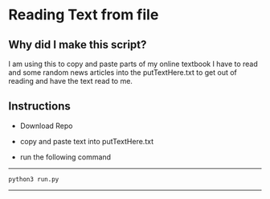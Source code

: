 # Reading Text from file

  

## Why did I make this script? 
I am using this to copy and paste parts of my online textbook I have to read and some random news articles into the putTextHere.txt to get out of reading and have the text read to me. 

  

## Instructions

- Download Repo

- copy and paste text into putTextHere.txt

- run the following command

---
	python3 run.py
---